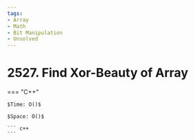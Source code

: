 ```yaml
---
tags:
- Array
- Math
- Bit Manipulation
- Unsolved
---
```



# 2527. Find Xor-Beauty of Array

=== "C++"

    $Time: O()$

    $Space: O()$

    ``` c++
    ```